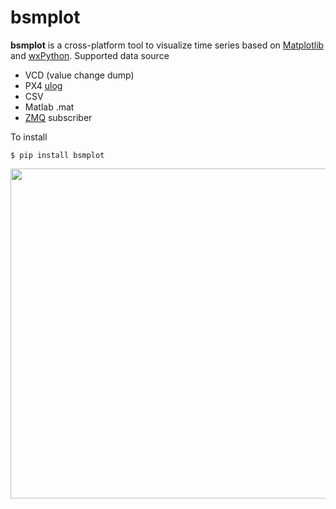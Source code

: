 # bsmplot
**bsmplot** is a cross-platform tool to visualize time series based on [Matplotlib](https://matplotlib.org/) and [wxPython](https://wxpython.org/). Supported data source
- VCD (value change dump)
- PX4 [ulog](https://docs.px4.io/main/en/dev_log/ulog_file_format.html)
- CSV
- Matlab .mat
- [ZMQ](https://zeromq.org/) subscriber

To install
```
$ pip install bsmplot
```

<img src="./docs/images/bsmplot.gif" width="867" height="528"></img>

